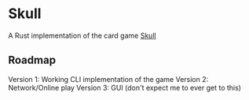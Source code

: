 # Skull

A Rust implementation of the card game [Skull](https://boardgamegeek.com/boardgame/92415/skull)

## Roadmap

Version 1: Working CLI implementation of the game
Version 2: Network/Online play
Version 3: GUI (don't expect me to ever get to this)
